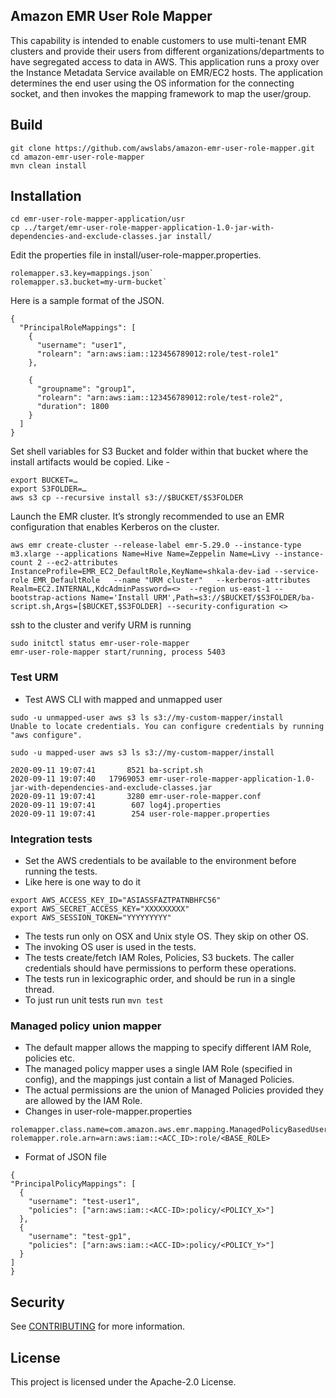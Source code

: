 ## Amazon EMR User Role Mapper

This capability is intended to enable customers to use multi-tenant EMR clusters and provide their users from different organizations/departments to have segregated access to data in AWS. This application runs a proxy over the Instance Metadata Service available on EMR/EC2 hosts. The application determines the end user using the OS information for the connecting socket, and then invokes the mapping framework to map the user/group.

## Build

```
git clone https://github.com/awslabs/amazon-emr-user-role-mapper.git
cd amazon-emr-user-role-mapper 
mvn clean install
```

## Installation

```
cd emr-user-role-mapper-application/usr
cp ../target/emr-user-role-mapper-application-1.0-jar-with-dependencies-and-exclude-classes.jar install/
```

Edit the properties file in install/user-role-mapper.properties. 
 
```
rolemapper.s3.key=mappings.json`
rolemapper.s3.bucket=my-urm-bucket`
```

Here is a sample format of the JSON.

```
{
  "PrincipalRoleMappings": [
    {
      "username": "user1",
      "rolearn": "arn:aws:iam::123456789012:role/test-role1"
    },
   
    {
      "groupname": "group1",
      "rolearn": "arn:aws:iam::123456789012:role/test-role2",
      "duration": 1800
    }
  ]
}
```

Set shell variables for S3 Bucket and folder within that bucket where the install artifacts would be copied. Like -
```
export BUCKET=…
export S3FOLDER=…
aws s3 cp --recursive install s3://$BUCKET/$S3FOLDER
```

Launch the EMR cluster. It’s strongly recommended to use an EMR configuration that enables Kerberos on the cluster. 

```
aws emr create-cluster --release-label emr-5.29.0 --instance-type m3.xlarge --applications Name=Hive Name=Zeppelin Name=Livy --instance-count 2 --ec2-attributes InstanceProfile=EMR_EC2_DefaultRole,KeyName=shkala-dev-iad --service-role EMR_DefaultRole   --name "URM cluster"   --kerberos-attributes Realm=EC2.INTERNAL,KdcAdminPassword=<>  --region us-east-1 --bootstrap-actions Name='Install URM',Path=s3://$BUCKET/$S3FOLDER/ba-script.sh,Args=[$BUCKET,$S3FOLDER] --security-configuration <>
```

ssh to the cluster and verify URM is running

```
sudo initctl status emr-user-role-mapper
emr-user-role-mapper start/running, process 5403
```

### Test URM
- Test AWS CLI with mapped and unmapped user

```		
sudo -u unmapped-user aws s3 ls s3://my-custom-mapper/install
Unable to locate credentials. You can configure credentials by running "aws configure".
		
sudo -u mapped-user aws s3 ls s3://my-custom-mapper/install

2020-09-11 19:07:41       8521 ba-script.sh
2020-09-11 19:07:40   17969053 emr-user-role-mapper-application-1.0-jar-with-dependencies-and-exclude-classes.jar
2020-09-11 19:07:41       3280 emr-user-role-mapper.conf
2020-09-11 19:07:41        607 log4j.properties
2020-09-11 19:07:41        254 user-role-mapper.properties
```

### Integration tests
- Set the AWS credentials to be available to the environment before running the tests.
- Like here is one way to do it

```
export AWS_ACCESS_KEY_ID="ASIASSFAZTPATNBHFC56"
export AWS_SECRET_ACCESS_KEY="XXXXXXXXX"
export AWS_SESSION_TOKEN="YYYYYYYYY"
```
- The tests run only on OSX and Unix style OS. They skip on other OS.
- The invoking OS user is used in the tests.
- The tests create/fetch IAM Roles, Policies, S3 buckets. The caller credentials should have
permissions to perform these operations.
- The tests run in lexicographic order, and should be run in a single thread.
- To just run unit tests run `mvn test`

### Managed policy union mapper
- The default mapper allows the mapping to specify different IAM Role, policies etc.
- The managed policy mapper uses a single IAM Role (specified in config), and the mappings
just contain a list of Managed Policies.
- The actual permissions are the union of Managed Policies provided they are allowed by the IAM Role.
- Changes in user-role-mapper.properties

```
rolemapper.class.name=com.amazon.aws.emr.mapping.ManagedPolicyBasedUserRoleMapperImpl
rolemapper.role.arn=arn:aws:iam::<ACC_ID>:role/<BASE_ROLE>
```
- Format of JSON file

```
{
"PrincipalPolicyMappings": [
  {
    "username": "test-user1",
    "policies": ["arn:aws:iam::<ACC-ID>:policy/<POLICY_X>"]
  },
  {
    "username": "test-gp1",
    "policies": ["arn:aws:iam::<ACC-ID>:policy/<POLICY_Y>"]
  }
]
}
```

## Security

See [CONTRIBUTING](CONTRIBUTING.md#security-issue-notifications) for more information.

## License

This project is licensed under the Apache-2.0 License.

